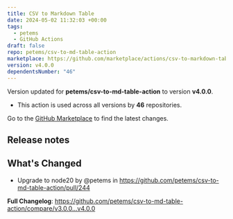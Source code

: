 ```yaml
---
title: CSV to Markdown Table
date: 2024-05-02 11:32:03 +00:00
tags:
  - petems
  - GitHub Actions
draft: false
repo: petems/csv-to-md-table-action
marketplace: https://github.com/marketplace/actions/csv-to-markdown-table
version: v4.0.0
dependentsNumber: "46"
---
```



Version updated for **petems/csv-to-md-table-action** to version **v4.0.0**.
- This action is used across all versions by **46** repositories.

Go to the [GitHub Marketplace](https://github.com/marketplace/actions/csv-to-markdown-table) to find the latest changes.

## Release notes

## What's Changed
* Upgrade to node20 by @petems in https://github.com/petems/csv-to-md-table-action/pull/244

**Full Changelog**: https://github.com/petems/csv-to-md-table-action/compare/v3.0.0...v4.0.0
